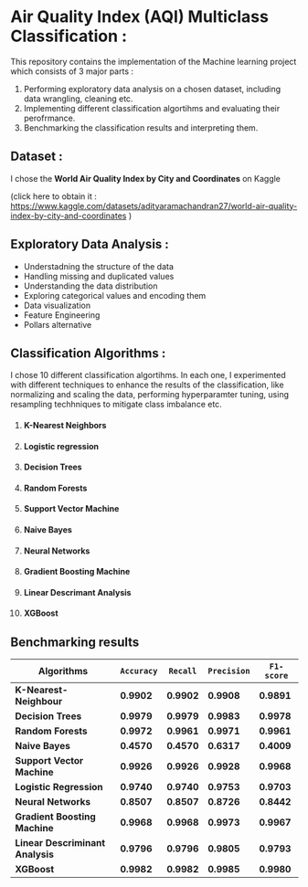 # Air Quality Index  (AQI) Multiclass Classification : 

This repository contains the implementation of the Machine learning project which consists of 3 major parts : 
1. Performing exploratory data analysis on a chosen dataset, including data wrangling, cleaning etc.
2. Implementing different classification algortihms and evaluating their perofrmance.
3. Benchmarking the classification results and interpreting them.


## Dataset : 
I chose the **World Air Quality Index by City and Coordinates** on Kaggle

(click here to obtain it :
 <https://www.kaggle.com/datasets/adityaramachandran27/world-air-quality-index-by-city-and-coordinates> 
 )



## Exploratory Data Analysis : 
- Understadning the structure of the data
- Handling missing and duplicated values
- Understanding the data distribution
- Exploring categorical values and encoding them
- Data visualization
- Feature Engineering
- Pollars alternative 


## Classification Algorithms :

I chose 10 different classification algortihms. In each one, I experimented with different techniques to enhance the results of the classification, like normalizing and scaling the data, performing hyperparamter tuning, using resampling techhniques to mitigate class imbalance etc.

1. #### K-Nearest Neighbors 
2. #### Logistic regression   
3. #### Decision Trees 
4. #### Random Forests  
5. #### Support Vector Machine 
6. #### Naive Bayes
7. #### Neural Networks  
8. #### Gradient Boosting Machine 
9. #### Linear Descrimant Analysis 
10. #### XGBoost 



## Benchmarking results

| Algorithms                       | `Accuracy` |`Recall`    | `Precision`| `F1-score` |
|--------------------------------  |---------   |--------    |----------- |----------  |
| **K-Nearest-Neighbour**          | **0.9902** | **0.9902** | **0.9908** | **0.9891** |
| **Decision Trees**               | **0.9979** | **0.9979** | **0.9983** | **0.9978** |
| **Random Forests**               | **0.9972** | **0.9961** | **0.9971** | **0.9961** |
| **Naive Bayes**                  | **0.4570** | **0.4570** | **0.6317** | **0.4009** |
| **Support Vector Machine**       | **0.9926** | **0.9926** | **0.9928** | **0.9968** |
| **Logistic Regression**          | **0.9740** | **0.9740** | **0.9753** | **0.9703** |
| **Neural Networks**              | **0.8507** | **0.8507** | **0.8726** | **0.8442** |
| **Gradient Boosting Machine**    | **0.9968** | **0.9968** | **0.9973** | **0.9967** |
| **Linear Descriminant Analysis** | **0.9796** | **0.9796** | **0.9805** | **0.9793** |
| **XGBoost**                      | **0.9982** | **0.9982** | **0.9985** | **0.9980** |








